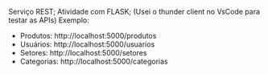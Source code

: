 Serviço REST;
Atividade com FLASK;
(Usei o thunder client no VsCode para testar as APIs)
Exemplo:
- Produtos: http://localhost:5000/produtos
- Usuários: http://localhost:5000/usuarios
- Setores: http://localhost:5000/setores
- Categorias: http://localhost:5000/categorias

